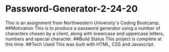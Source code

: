 # Password-Generator-2-24-20
This is an assignment from Northwestern University's Coding Bootcamp.
##Motivation
This is to produce a password generator using a number of characters chosen by a client, along with lowercase and uppercase letters, numbers and special character.
##Build Status
This project is complete at this time.
##Tech Used
This was built with HTML, CSS and Javascript. 
